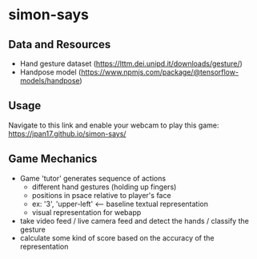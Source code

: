 # simon-says

## Data and Resources ##
* Hand gesture dataset (https://lttm.dei.unipd.it/downloads/gesture/)
* Handpose model (https://www.npmjs.com/package/@tensorflow-models/handpose)

## Usage ##
Navigate to this link and enable your webcam to play this game: https://jpan17.github.io/simon-says/

## Game Mechanics ##
* Game 'tutor' generates sequence of actions
  - different hand gestures (holding up fingers)
  - positions in psace relative to player's face
  - ex: '3', 'upper-left' <-- baseline textual representation
  - visual representation for webapp
* take video feed / live camera feed and detect the hands / classify the gesture
* calculate some kind of score based on the accuracy of the representation
